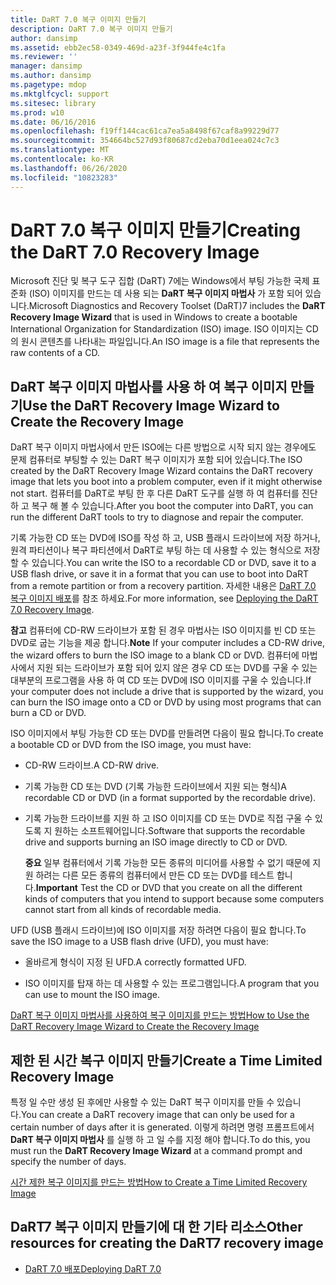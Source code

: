 ```yaml
---
title: DaRT 7.0 복구 이미지 만들기
description: DaRT 7.0 복구 이미지 만들기
author: dansimp
ms.assetid: ebb2ec58-0349-469d-a23f-3f944fe4c1fa
ms.reviewer: ''
manager: dansimp
ms.author: dansimp
ms.pagetype: mdop
ms.mktglfcycl: support
ms.sitesec: library
ms.prod: w10
ms.date: 06/16/2016
ms.openlocfilehash: f19ff144cac61ca7ea5a8498f67caf8a99229d77
ms.sourcegitcommit: 354664bc527d93f80687cd2eba70d1eea024c7c3
ms.translationtype: MT
ms.contentlocale: ko-KR
ms.lasthandoff: 06/26/2020
ms.locfileid: "10823283"
---
```

# <span data-ttu-id="7c6a5-103">DaRT 7.0 복구 이미지 만들기</span><span class="sxs-lookup"><span data-stu-id="7c6a5-103">Creating the DaRT 7.0 Recovery Image</span></span>


<span data-ttu-id="7c6a5-104">Microsoft 진단 및 복구 도구 집합 (DaRT) 7에는 Windows에서 부팅 가능한 국제 표준화 (ISO) 이미지를 만드는 데 사용 되는 **DaRT 복구 이미지 마법사** 가 포함 되어 있습니다.</span><span class="sxs-lookup"><span data-stu-id="7c6a5-104">Microsoft Diagnostics and Recovery Toolset (DaRT)7 includes the **DaRT Recovery Image Wizard** that is used in Windows to create a bootable International Organization for Standardization (ISO) image.</span></span> <span data-ttu-id="7c6a5-105">ISO 이미지는 CD의 원시 콘텐츠를 나타내는 파일입니다.</span><span class="sxs-lookup"><span data-stu-id="7c6a5-105">An ISO image is a file that represents the raw contents of a CD.</span></span>

## <span data-ttu-id="7c6a5-106">DaRT 복구 이미지 마법사를 사용 하 여 복구 이미지 만들기</span><span class="sxs-lookup"><span data-stu-id="7c6a5-106">Use the DaRT Recovery Image Wizard to Create the Recovery Image</span></span>


<span data-ttu-id="7c6a5-107">DaRT 복구 이미지 마법사에서 만든 ISO에는 다른 방법으로 시작 되지 않는 경우에도 문제 컴퓨터로 부팅할 수 있는 DaRT 복구 이미지가 포함 되어 있습니다.</span><span class="sxs-lookup"><span data-stu-id="7c6a5-107">The ISO created by the DaRT Recovery Image Wizard contains the DaRT recovery image that lets you boot into a problem computer, even if it might otherwise not start.</span></span> <span data-ttu-id="7c6a5-108">컴퓨터를 DaRT로 부팅 한 후 다른 DaRT 도구를 실행 하 여 컴퓨터를 진단 하 고 복구 해 볼 수 있습니다.</span><span class="sxs-lookup"><span data-stu-id="7c6a5-108">After you boot the computer into DaRT, you can run the different DaRT tools to try to diagnose and repair the computer.</span></span>

<span data-ttu-id="7c6a5-109">기록 가능한 CD 또는 DVD에 ISO를 작성 하 고, USB 플래시 드라이브에 저장 하거나, 원격 파티션이나 복구 파티션에서 DaRT로 부팅 하는 데 사용할 수 있는 형식으로 저장할 수 있습니다.</span><span class="sxs-lookup"><span data-stu-id="7c6a5-109">You can write the ISO to a recordable CD or DVD, save it to a USB flash drive, or save it in a format that you can use to boot into DaRT from a remote partition or from a recovery partition.</span></span> <span data-ttu-id="7c6a5-110">자세한 내용은 [DaRT 7.0 복구 이미지 배포](deploying-the-dart-70-recovery-image-dart-7.md)를 참조 하세요.</span><span class="sxs-lookup"><span data-stu-id="7c6a5-110">For more information, see [Deploying the DaRT 7.0 Recovery Image](deploying-the-dart-70-recovery-image-dart-7.md).</span></span>

<span data-ttu-id="7c6a5-111">**참고**  컴퓨터에 CD-RW 드라이브가 포함 된 경우 마법사는 ISO 이미지를 빈 CD 또는 DVD로 굽는 기능을 제공 합니다.</span><span class="sxs-lookup"><span data-stu-id="7c6a5-111">**Note** If your computer includes a CD-RW drive, the wizard offers to burn the ISO image to a blank CD or DVD.</span></span> <span data-ttu-id="7c6a5-112">컴퓨터에 마법사에서 지원 되는 드라이브가 포함 되어 있지 않은 경우 CD 또는 DVD를 구울 수 있는 대부분의 프로그램을 사용 하 여 CD 또는 DVD에 ISO 이미지를 구울 수 있습니다.</span><span class="sxs-lookup"><span data-stu-id="7c6a5-112">If your computer does not include a drive that is supported by the wizard, you can burn the ISO image onto a CD or DVD by using most programs that can burn a CD or DVD.</span></span>

 

<span data-ttu-id="7c6a5-113">ISO 이미지에서 부팅 가능한 CD 또는 DVD를 만들려면 다음이 필요 합니다.</span><span class="sxs-lookup"><span data-stu-id="7c6a5-113">To create a bootable CD or DVD from the ISO image, you must have:</span></span>

-   <span data-ttu-id="7c6a5-114">CD-RW 드라이브.</span><span class="sxs-lookup"><span data-stu-id="7c6a5-114">A CD-RW drive.</span></span>

-   <span data-ttu-id="7c6a5-115">기록 가능한 CD 또는 DVD (기록 가능한 드라이브에서 지원 되는 형식)</span><span class="sxs-lookup"><span data-stu-id="7c6a5-115">A recordable CD or DVD (in a format supported by the recordable drive).</span></span>

-   <span data-ttu-id="7c6a5-116">기록 가능한 드라이브를 지원 하 고 ISO 이미지를 CD 또는 DVD로 직접 구울 수 있도록 지 원하는 소프트웨어입니다.</span><span class="sxs-lookup"><span data-stu-id="7c6a5-116">Software that supports the recordable drive and supports burning an ISO image directly to CD or DVD.</span></span>

    <span data-ttu-id="7c6a5-117">**중요**  일부 컴퓨터에서 기록 가능한 모든 종류의 미디어를 사용할 수 없기 때문에 지원 하려는 다른 모든 종류의 컴퓨터에서 만든 CD 또는 DVD를 테스트 합니다.</span><span class="sxs-lookup"><span data-stu-id="7c6a5-117">**Important** Test the CD or DVD that you create on all the different kinds of computers that you intend to support because some computers cannot start from all kinds of recordable media.</span></span>

     

<span data-ttu-id="7c6a5-118">UFD (USB 플래시 드라이브)에 ISO 이미지를 저장 하려면 다음이 필요 합니다.</span><span class="sxs-lookup"><span data-stu-id="7c6a5-118">To save the ISO image to a USB flash drive (UFD), you must have:</span></span>

-   <span data-ttu-id="7c6a5-119">올바르게 형식이 지정 된 UFD.</span><span class="sxs-lookup"><span data-stu-id="7c6a5-119">A correctly formatted UFD.</span></span>

-   <span data-ttu-id="7c6a5-120">ISO 이미지를 탑재 하는 데 사용할 수 있는 프로그램입니다.</span><span class="sxs-lookup"><span data-stu-id="7c6a5-120">A program that you can use to mount the ISO image.</span></span>

[<span data-ttu-id="7c6a5-121">DaRT 복구 이미지 마법사를 사용하여 복구 이미지를 만드는 방법</span><span class="sxs-lookup"><span data-stu-id="7c6a5-121">How to Use the DaRT Recovery Image Wizard to Create the Recovery Image</span></span>](how-to-use-the-dart-recovery-image-wizard-to-create-the-recovery-image-dart-7.md)

## <span data-ttu-id="7c6a5-122">제한 된 시간 복구 이미지 만들기</span><span class="sxs-lookup"><span data-stu-id="7c6a5-122">Create a Time Limited Recovery Image</span></span>


<span data-ttu-id="7c6a5-123">특정 일 수만 생성 된 후에만 사용할 수 있는 DaRT 복구 이미지를 만들 수 있습니다.</span><span class="sxs-lookup"><span data-stu-id="7c6a5-123">You can create a DaRT recovery image that can only be used for a certain number of days after it is generated.</span></span> <span data-ttu-id="7c6a5-124">이렇게 하려면 명령 프롬프트에서 **DaRT 복구 이미지 마법사** 를 실행 하 고 일 수를 지정 해야 합니다.</span><span class="sxs-lookup"><span data-stu-id="7c6a5-124">To do this, you must run the **DaRT Recovery Image Wizard** at a command prompt and specify the number of days.</span></span>

[<span data-ttu-id="7c6a5-125">시간 제한 복구 이미지를 만드는 방법</span><span class="sxs-lookup"><span data-stu-id="7c6a5-125">How to Create a Time Limited Recovery Image</span></span>](how-to-create-a-time-limited-recovery-image-dart-7.md)

## <span data-ttu-id="7c6a5-126">DaRT7 복구 이미지 만들기에 대 한 기타 리소스</span><span class="sxs-lookup"><span data-stu-id="7c6a5-126">Other resources for creating the DaRT7 recovery image</span></span>


-   [<span data-ttu-id="7c6a5-127">DaRT 7.0 배포</span><span class="sxs-lookup"><span data-stu-id="7c6a5-127">Deploying DaRT 7.0</span></span>](deploying-dart-70-new-ia.md)

 

 





